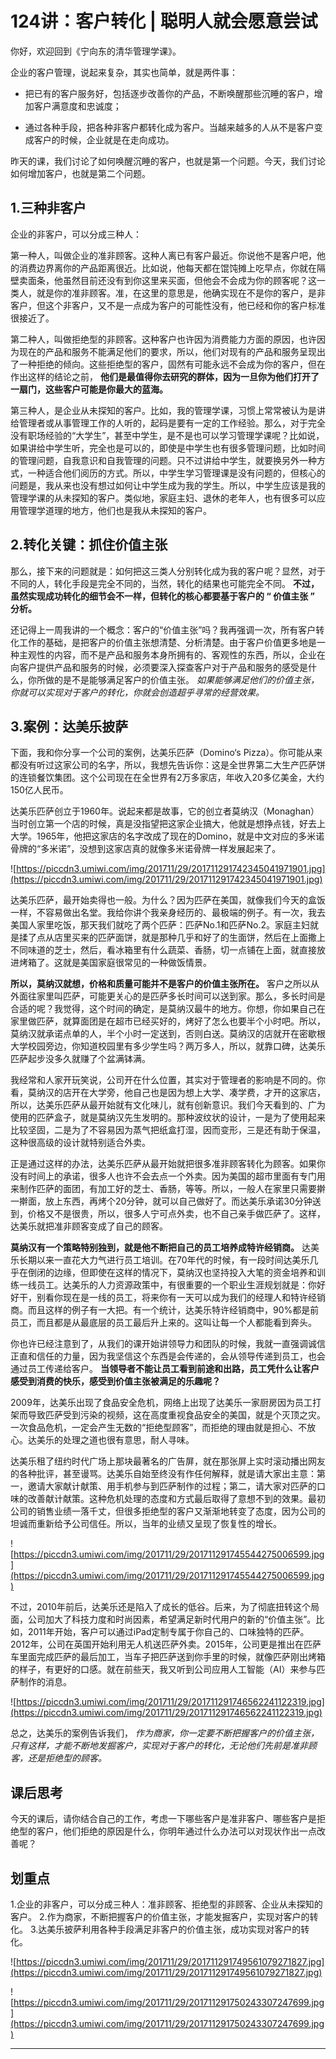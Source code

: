 # 124讲：客户转化 | 聪明人就会愿意尝试

你好，欢迎回到《宁向东的清华管理学课》。

企业的客户管理，说起来复杂，其实也简单，就是两件事：

* 把已有的客户服务好，包括逐步改善你的产品，不断唤醒那些沉睡的客户，增加客户满意度和忠诚度；

* 通过各种手段，把各种非客户都转化成为客户。当越来越多的人从不是客户变成客户的时候，企业就是在走向成功。

昨天的课，我们讨论了如何唤醒沉睡的客户，也就是第一个问题。今天，我们讨论如何增加客户，也就是第二个问题。

## 1.三种非客户

企业的非客户，可以分成三种人：

第一种人，叫做企业的准非顾客。这种人离已有客户最近。你说他不是客户吧，他的消费边界离你的产品距离很近。比如说，他每天都在馄饨摊上吃早点，你就在隔壁卖面条，他虽然目前还没有到你这里来买面，但他会不会成为你的顾客呢？这一类人，就是你的准非顾客。准，在这里的意思是，他确实现在不是你的客户，是非客户，但这个非客户，又不是一点成为客户的可能性没有，他已经和你的客户标准很接近了。

第二种人，叫做拒绝型的非顾客。这种客户也许因为消费能力方面的原因，也许因为现在的产品和服务不能满足他们的要求，所以，他们对现有的产品和服务呈现出了一种拒绝的倾向。这些拒绝型的客户，固然有可能永远不会成为你的客户，但在作出这样的结论之前， **他们是最值得你去研究的群体，因为一旦你为他们打开了一扇门，这些客户可能是你最大的蓝海。**

第三种人，是企业从未探知的客户。比如，我的管理学课，习惯上常常被认为是讲给管理者或从事管理工作的人听的，起码是要有一定的工作经验。那么，对于完全没有职场经验的“大学生”，甚至中学生，是不是也可以学习管理学课呢？比如说，如果讲给中学生听，完全也是可以的，即使是中学生也有很多管理问题，比如时间的管理问题，自我意识和自我管理的问题。只不过讲给中学生，就要换另外一种方式，一种适合他们阅历的方式。所以，中学生学习管理课是没有问题的，但核心的问题是，我从来也没有想过如何让中学生成为我的学生。所以，中学生应该是我的管理学课的从未探知的客户。类似地，家庭主妇、退休的老年人，也有很多可以应用管理学道理的地方，他们也是我从未探知的客户。

## 2.转化关键：抓住价值主张

那么，接下来的问题就是：如何把这三类人分别转化成为我的客户呢？显然，对于不同的人，转化手段是完全不同的，当然，转化的结果也可能完全不同。 **不过，虽然实现成功转化的细节会不一样，但转化的核心都要基于客户的 “ 价值主张 ” 分析。**

还记得上一周我讲的一个概念：客户的“价值主张”吗？我再强调一次，所有客户转化工作的基础，是把客户的价值主张想清楚、分析清楚。由于客户价值更多地是一种主观性的内容，而不是产品和服务本身所拥有的、客观性的东西，所以，企业在向客户提供产品和服务的时候，必须要深入探查客户对于产品和服务的感受是什么，你所做的是不是能够满足客户的价值主张。 *如果能够满足他们的价值主张，你就可以实现对于客户的转化，你就会创造超乎寻常的经营效果。*

## 3.案例：达美乐披萨

下面，我和你分享一个公司的案例，达美乐匹萨（Domino‘s Pizza）。你可能从来都没有听过这家公司的名字，所以，我想先告诉你：这是全世界第二大生产匹萨饼的连锁餐饮集团。这个公司现在在全世界有2万多家店，年收入20多亿美金，大约150亿人民币。

达美乐匹萨创立于1960年。说起来都是故事，它的创立者莫纳汉（Monaghan）当时创立第一个店的时候，真是没指望把这家企业搞大，他就是想挣点钱，好去上大学。1965年，他把这家店的名字改成了现在的Domino，就是中文对应的多米诺骨牌的“多米诺”，没想到这家店真的就像多米诺骨牌一样发展起来了。

![https://piccdn3.umiwi.com/img/201711/29/201711291742345041971901.jpg](https://piccdn3.umiwi.com/img/201711/29/201711291742345041971901.jpg)

达美乐匹萨，最开始卖得也一般。为什么？因为匹萨在美国，就像我们今天的盒饭一样，不容易做出名堂。我给你讲个我亲身经历的、最极端的例子。有一次，我去美国人家里吃饭，那天我们就吃了两个匹萨：匹萨No.1和匹萨No.2。家庭主妇就是揉了点从店里买来的匹萨面饼，就是那种几乎和好了的生面饼，然后在上面撒上不同味道的芝士，然后，看冰箱里有什么蔬菜、香肠，切一点铺在上面，就直接放进烤箱了。这就是美国家庭很常见的一种做饭情景。

 **所以，莫纳汉就想，价格和质量可能并不是客户的价值主张所在。** 客户之所以从外面往家里叫匹萨，可能更关心的是匹萨多长时间可以送到家。那么，多长时间是合适的呢？我觉得，这个时间的确定，是莫纳汉最牛的地方。你想，你如果自己在家里做匹萨，就算面团是在超市已经买好的，烤好了怎么也要半个小时吧。所以，莫纳汉就承诺点单的人，半个小时一定送到，否则白送。莫纳汉的店就开在密歇根大学校园旁边，你知道校园里有多少学生吗？两万多人，所以，就靠口碑，达美乐匹萨起步没多久就赚了个盆满钵满。

我经常和人家开玩笑说，公司开在什么位置，其实对于管理者的影响是不同的。你看，莫纳汉的店开在大学旁，他自己也是因为想上大学、凑学费，才开的这家店，所以，达美乐匹萨从最开始就有文化味儿，就有创新意识。我们今天看到的、广为使用的匹萨盒子，就是莫纳汉先生发明的。那种波纹状的设计，一是为了使用起来比较坚固，二是为了不容易因为蒸气把纸盒打湿，因而变形，三是还有助于保温，这种很高级的设计就特别适合外卖。

正是通过这样的办法，达美乐匹萨从最开始就把很多准非顾客转化为顾客。如果你没有时间上的承诺，很多人也许不会去点一个外卖。因为美国的超市里面有专门用来制作匹萨的面团，有加工好的芝士、香肠，等等。所以，一般人在家里只需要擀一擀面，放上东西，再烤个20分钟，就可以自己做好了。而达美乐承诺30分钟送到，价格又不是很贵，所以，很多人宁可点外卖，也不自己亲手做匹萨了。这样，达美乐就把准非顾客变成了自己的顾客。

 **莫纳汉有一个策略特别独到，就是他不断把自己的员工培养成特许经销商。** 达美乐长期以来一直花大力气进行员工培训。在70年代的时候，有一段时间达美乐几乎在倒闭的边缘，但即使在这样的情况下，莫纳汉也坚持投入大笔的资金培养和训练一线员工。达美乐的人力资源政策中，有很重要的一个职业生涯规划就是：你好好干，别看你现在是一线的员工，将来你有一天可以成为我们的经理人和特许经销商。而且这样的例子有一大把。有一个统计，达美乐特许经销商中，90%都是前员工，而且都是从最底层的员工最后升上来的。这叫让每一个人都能看到奔头。

你也许已经注意到了，从我们的课开始讲领导力和团队的时候，我就一直强调诚信正直和信任的力量，因为我坚信这个东西是会传递的，会从领导传递到员工，也会通过员工传递给客户。 **当领导者不能让员工看到前途和出路，员工凭什么让客户感受到消费的快乐，感受到价值主张被满足的乐趣呢？**

2009年，达美乐出现了食品安全危机，网络上出现了达美乐一家厨房因为员工打架而导致匹萨受到污染的视频，这在高度重视食品安全的美国，就是个灭顶之灾。一次食品危机，一定会产生无数的“拒绝型顾客”，而拒绝的理由就是担心、不放心。达美乐的处理之道也很有意思，耐人寻味。

达美乐租了纽约时代广场上那块最著名的广告屏，就在那张屏上实时滚动播出网友的各种批评，甚至谩骂。达美乐自始至终没有作任何解释，就是请大家出主意：第一，邀请大家献计献策、用手机参与到匹萨制作的过程；第二，请大家对匹萨的口味的改善献计献策。这种危机处理的态度和方式最后取得了意想不到的效果。最初公司的销售业绩一落千丈，但很多拒绝型的客户又渐渐地转变了态度，因为公司的坦诚而重新给予公司信任。所以，当年的业绩又呈现了恢复性的增长。

![https://piccdn3.umiwi.com/img/201711/29/201711291745544275006599.jpg](https://piccdn3.umiwi.com/img/201711/29/201711291745544275006599.jpg)

不过，2010年前后，达美乐还是陷入了成长的低谷。后来，为了彻底扭转这个局面，公司加大了科技力度和时尚因素，希望满足新时代用户的新的“价值主张”。比如，2011年开始，客户可以通过iPad定制专属于你自己的、口味独特的匹萨。2012年，公司在英国开始利用无人机送匹萨外卖。2015年，公司更是推出在匹萨车里面完成匹萨的最后加工，当车子把匹萨送到你手里的时候，就像匹萨刚出烤箱的样子，有更好的口感。就在前些天，我又听到公司应用人工智能（AI）来参与匹萨制作的消息。

![https://piccdn3.umiwi.com/img/201711/29/201711291746562241122319.jpg](https://piccdn3.umiwi.com/img/201711/29/201711291746562241122319.jpg)

总之，达美乐的案例告诉我们， *作为商家，你一定要不断把握客户的价值主张，只有这样，才能不断地发掘客户，实现对于客户的转化，无论他们先前是准非顾客，还是拒绝型的顾客。*

## 课后思考

今天的课后，请你结合自己的工作，考虑一下哪些客户是准非客户、哪些客户是拒绝型的客户，他们拒绝的原因是什么，你明年通过什么办法可以对现状作出一点改善呢？

## 划重点

1.企业的非客户，可以分成三种人：准非顾客、拒绝型的非顾客、企业从未探知的客户。
2.作为商家，不断把握客户的价值主张，才能发掘客户，实现对客户的转化。
3.达美乐披萨利用各种手段满足非客户的价值主张，成功实现对客户的转化。

![https://piccdn3.umiwi.com/img/201711/29/201711291749561079271827.jpg](https://piccdn3.umiwi.com/img/201711/29/201711291749561079271827.jpg)

![https://piccdn3.umiwi.com/img/201711/29/201711291750243307247699.jpg](https://piccdn3.umiwi.com/img/201711/29/201711291750243307247699.jpg)

---
